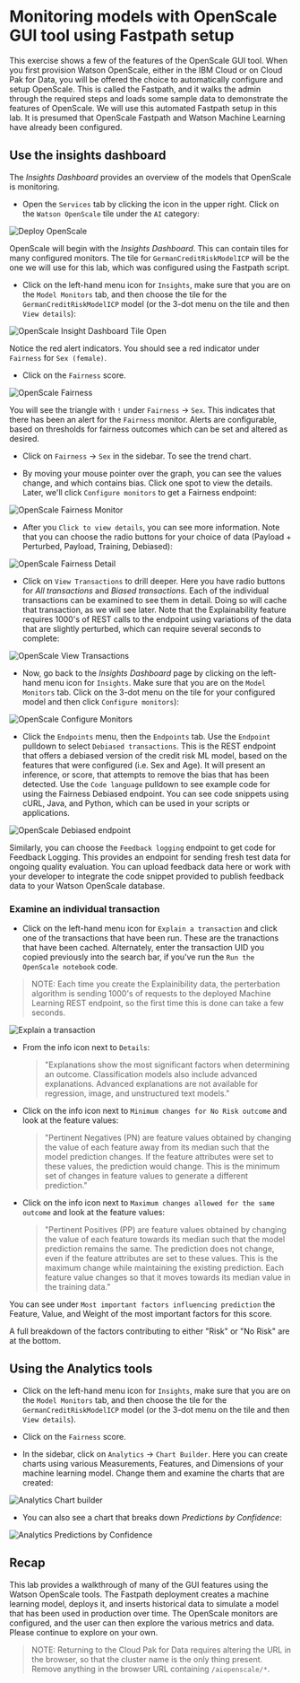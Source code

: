 # Monitoring models with OpenScale GUI tool using Fastpath setup

This exercise shows a few of the features of the OpenScale GUI tool. When you first provision Watson OpenScale, either in the IBM Cloud or on Cloud Pak for Data, you will be offered the choice to automatically configure and setup OpenScale. This is called the Fastpath, and it walks the admin through the required steps and loads some sample data to demonstrate the features of OpenScale. We will use this automated Fastpath setup in this lab.
It is presumed that OpenScale Fastpath and Watson Machine Learning have already been configured.

## Use the insights dashboard

The *Insights Dashboard* provides an overview of the models that OpenScale is monitoring.

* Open the `Services` tab by clicking the icon in the upper right. Click on the `Watson OpenScale` tile under the `AI` category:

![Deploy OpenScale](../images/aios/aios-deploy-service.png)

OpenScale will begin with the *Insights Dashboard*. This can contain tiles for many configured monitors. The tile for `GermanCreditRiskModelICP` will be the one we will use for this lab, which was configured using the Fastpath script.

* Click on the left-hand menu icon for `Insights`, make sure that you are on the `Model Monitors` tab, and then choose the tile for the `GermanCreditRiskModelICP` model (or the 3-dot menu on the tile and then `View details`):

![OpenScale Insight Dashboard Tile Open](../images/aios/OpenScaleInsightDashTileOpen.png)

Notice the red alert indicators. You should see a red indicator under `Fairness` for `Sex (female)`.

* Click on the `Fairness` score.

![OpenScale Fairness](../images/aios/OpenScaleClickOnFairness.png)

You will see the triangle with `!` under `Fairness` -> `Sex`. This indicates that there has been an alert for the `Fairness` monitor. Alerts are configurable, based on thresholds for fairness outcomes which can be set and altered as desired.

* Click on `Fairness` -> `Sex` in the sidebar. To see the trend chart.

* By moving your mouse pointer over the graph, you can see the values change, and which contains bias. Click one spot to view the details. Later, we'll click `Configure monitors` to get a Fairness endpoint:

![OpenScale Fairness Monitor](../images/aios/OpenScaleFairnessMonitor.png)

* After you `Click to view details`, you can see more information. Note that you can choose the radio buttons for your choice of data (Payload + Perturbed, Payload, Training, Debiased):

![OpenScale Fairness Detail](../images/aios/OpenScaleFairnessDetail.png)

* Click on `View Transactions` to drill deeper. Here you have radio buttons for *All transactions* and *Biased transactions*. Each of the individual transactions can be examined to see them in detail. Doing so will cache that transaction, as we will see later. Note that the Explainability feature requires 1000's of REST calls to the endpoint using variations of the data that are slightly perturbed, which can require several seconds to complete:

![OpenScale View Transactions](../images/aios/OpenScaleFairnessViewTransactions.png)

* Now, go back to the *Insights Dashboard* page by clicking on the left-hand menu icon for `Insights`. Make sure that you are on the `Model Monitors` tab. Click on the 3-dot menu on the tile for your configured model and then click `Configure monitors`):

![OpenScale Configure Monitors](../images/aios/OpenScaleConfigureMonitors.png)

* Click the `Endpoints` menu, then the `Endpoints` tab. Use the `Endpoint` pulldown to select `Debiased transactions`. This is the REST endpoint that offers a debiased version of the credit risk ML model, based on the features that were configured (i.e. Sex and Age). It will present an inference, or score, that attempts to remove the bias that has been detected. Use the `Code language` pulldown to see example code for using the Fairness Debiased endpoint. You can see code snippets using cURL, Java, and Python, which can be used in your scripts or applications.

![OpenScale Debiased endpoint](../images/aios/OpenScaleDebiasedEndpoint.png)


Similarly, you can choose the `Feedback logging` endpoint to get code for Feedback Logging. This provides an endpoint for sending fresh test data for ongoing quality evaluation. You can upload feedback data here or work with your developer to integrate the code snippet provided to publish feedback data to your Watson OpenScale database.

### Examine an individual transaction

* Click on the left-hand menu icon for `Explain a transaction` and click one of the transactions that have been run. These are the tranactions that have been cached. Alternately, enter the transaction UID you copied previously into the search bar, if you've run the `Run the OpenScale notebook` code.

> NOTE: Each time you create the Explainibility data, the perterbation algorithm is sending 1000's of requests to the deployed Machine Learning REST endpoint, so the first time this is done can take a few seconds.

![Explain a transaction](../images/aios/OpenScaleExplainTransaction.png)

* From the info icon next to `Details`:

  > "Explanations show the most significant factors when determining an outcome. Classification models also include advanced explanations. Advanced explanations are not available for regression, image, and unstructured text models."

* Click on the info icon next to `Minimum changes for No Risk outcome` and look at the feature values:

  > "Pertinent Negatives (PN) are feature values obtained by changing the value of each feature away from its median such that the model prediction changes. If the feature attributes were set to these values, the prediction would change. This is the minimum set of changes in feature values to generate a different prediction."

* Click on the info icon next to `Maximum changes allowed for the same outcome` and look at the feature values:

  > "Pertinent Positives (PP) are feature values obtained by changing the value of each feature towards its median such that the model prediction remains the same. The prediction does not change, even if the feature attributes are set to these values. This is the maximum change while maintaining the existing prediction. Each feature value changes so that it moves towards its median value in the training data."

You can see under `Most important factors influencing prediction` the Feature, Value, and Weight of the most important factors for this score.

A full breakdown of the factors contributing to either "Risk" or "No Risk" are at the bottom.

## Using the Analytics tools

* Click on the left-hand menu icon for `Insights`, make sure that you are on the `Model Monitors` tab, and then choose the tile for the `GermanCreditRiskModelICP` model (or the 3-dot menu on the tile and then `View details`).

* Click on the `Fairness` score.

* In the sidebar, click on `Analytics` -> `Chart Builder`. Here you can create charts using various Measurements, Features, and Dimensions of your machine learning model. Change them and examine the charts that are created:

![Analytics Chart builder](../images/aios/aios-dashboard-chart-builder.png)

* You can also see a chart that breaks down *Predictions by Confidence*:

![Analytics Predictions by Confidence](../images/aios/aios-analytics-predictions-confidence.png)

## Recap

This lab provides a walkthrough of many of the GUI features using the Watson OpenScale tools. The Fastpath deployment creates a machine learning model, deploys it, and inserts historical data to simulate a model that has been used in production over time. The OpenScale monitors are configured, and the user can then explore the various metrics and data. Please continue to explore on your own.

> NOTE: Returning to the Cloud Pak for Data requires altering the URL in the browser, so that the cluster name is the only thing present. Remove anything in the browser URL containing `/aiopenscale/*`.
